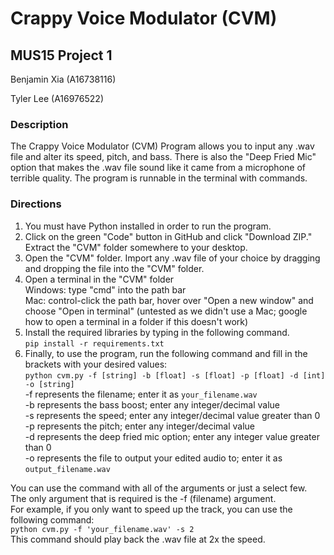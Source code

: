 
# Crappy Voice Modulator (CVM)
## MUS15 Project 1

Benjamin Xia (A16738116)

Tyler Lee (A16976522)

### Description
The Crappy Voice Modulator (CVM) Program allows you to input any .wav file and alter its speed, pitch, and bass. There is also the "Deep Fried Mic" option that makes the .wav file sound like it came from a microphone of terrible quality. The program is runnable in the terminal with commands.

### Directions
1. You must have Python installed in order to run the program.
2. Click on the green "Code" button in GitHub and click "Download ZIP." Extract the "CVM" folder somewhere to your desktop.
3. Open the "CVM" folder. Import any .wav file of your choice by dragging and dropping the file into the "CVM" folder. 
4. Open a terminal in the "CVM" folder
    <br/>Windows: type "cmd" into the path bar
    <br/>Mac: control-click the path bar, hover over "Open a new window" and choose "Open in terminal" (untested as we didn't use a Mac; google how to open a terminal in a folder if this doesn't work)
6. Install the required libraries by typing in the following command. <br/>
    ```pip install -r requirements.txt```
7. Finally, to use the program, run the following command and fill in the brackets with your desired values: <br/>
    ```python cvm.py -f [string] -b [float] -s [float] -p [float] -d [int] -o [string]```
    <br/>-f represents the filename; enter it as `your_filename.wav`
    <br/>-b represents the bass boost; enter any integer/decimal value
    <br/>-s represents the speed; enter any integer/decimal value greater than 0
    <br/>-p represents the pitch; enter any integer/decimal value
    <br/>-d represents the deep fried mic option; enter any integer value greater than 0
    <br/>-o represents the file to output your edited audio to; enter it as `output_filename.wav`
   
You can use the command with all of the arguments or just a select few. <br/>
The only argument that is required is the -f (filename) argument. <br/>
For example, if you only want to speed up the track, you can use the following command: <br/>
    ```python cvm.py -f 'your_filename.wav' -s 2``` <br/>
This command should play back the .wav file at 2x the speed.
